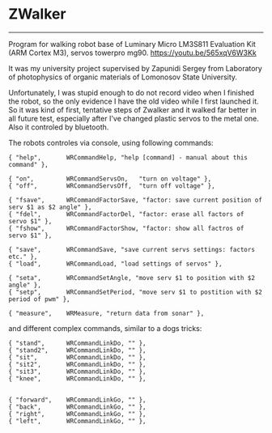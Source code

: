 # ZWalker
---------
Program for walking robot base of Luminary Micro LM3S811 Evaluation Kit (ARM Cortex M3), servos towerpro mg90. https://youtu.be/565xqV6W3Kk

It was my university project supervised by Zapunidi Sergey from Laboratory of photophysics of organic materials of Lomonosov State University.

Unfortunately, I was stupid enough to do not record video when I finished the robot, so the only evidence I have the old video while I first launched it. So it was kind of first, tentative steps of Zwalker and it walked far better in all future test, especially after I've changed plastic servos to the metal one. Also it controled by bluetooth. 

The robots controles via console, using following commands:


  	{ "help",		WRCommandHelp, "help [command] - manual about this command" },	

  	{ "on",			WRCommandServsOn, 	"turn on voltage" },
	{ "off",		WRCommandServsOff,  "turn off voltage" },
	
  	{ "fsave",		WRCommandFactorSave, "factor: save current position of serv $1 as $2 angle" }, 
  	{ "fdel",		WRCommandFactorDel, "factor: erase all factors of servo $1" }, 	
  	{ "fshow",		WRCommandFactorShow, "factor: show all factros of servo $1" }, 		
	
	{ "save",		WRCommandSave, "save current servs settings: factors etc." },
	{ "load",		WRCommandLoad, "load settings of servos" },
	
	{ "seta",		WRCommandSetAngle, "move serv $1 to position with $2 angle" },	
	{ "setp",		WRCommandSetPeriod, "move serv $1 to postition with $2 period of pwm" },	

	{ "measure",	WRMeasure, "return data from sonar" },	

and different complex commands, similar to a dogs tricks:

	{ "stand",		WRCommandLinkDo, "" },
	{ "stand2",		WRCommandLinkDo, "" },	
	{ "sit",		WRCommandLinkDo, "" },	
	{ "sit2",		WRCommandLinkDo, "" },
	{ "sit3",		WRCommandLinkDo, "" },	
	{ "knee",		WRCommandLinkDo, "" },

	
	{ "forward",	WRCommandLinkGo, "" },
	{ "back",		WRCommandLinkGo, "" },
	{ "right",		WRCommandLinkGo, "" },
	{ "left",		WRCommandLinkGo, "" },
	
